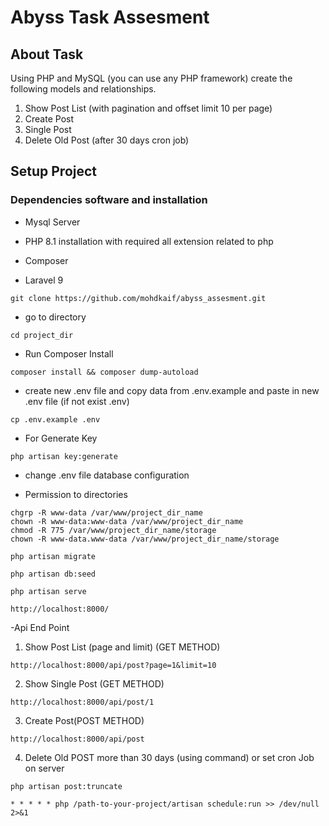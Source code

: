 # Abyss Task Assesment




## About Task 

Using PHP and MySQL (you can use any PHP framework) create the following models
and relationships.
1. Show Post List (with pagination and offset limit 10 per page)
2. Create Post
3. Single Post
4. Delete Old Post (after 30 days cron job)



## Setup Project
### Dependencies software and installation


- Mysql Server

- PHP 8.1 installation with required all extension related to php

- Composer 
- Laravel 9

```
git clone https://github.com/mohdkaif/abyss_assesment.git
```
- go to directory
```
cd project_dir
```
- Run Composer Install
```
composer install && composer dump-autoload
```
- create new .env file and copy data from .env.example and paste in new .env file (if not exist .env)

```
cp .env.example .env
```

- For Generate Key

```
php artisan key:generate
```
- change .env file database configuration

- Permission to directories
```
chgrp -R www-data /var/www/project_dir_name
chown -R www-data:www-data /var/www/project_dir_name
chmod -R 775 /var/www/project_dir_name/storage
chown -R www-data.www-data /var/www/project_dir_name/storage
```

```
php artisan migrate 
```

```
php artisan db:seed 
```

```
php artisan serve

```
```
http://localhost:8000/
```

-Api End Point

1. Show Post List (page and limit) (GET METHOD)

```
http://localhost:8000/api/post?page=1&limit=10
```

2. Show Single Post (GET METHOD)

```
http://localhost:8000/api/post/1
```

3. Create Post(POST METHOD)

```
http://localhost:8000/api/post
```
4. Delete Old POST more than 30 days (using command) or set cron Job on server

```
php artisan post:truncate
```
```
* * * * * php /path-to-your-project/artisan schedule:run >> /dev/null 2>&1
```
